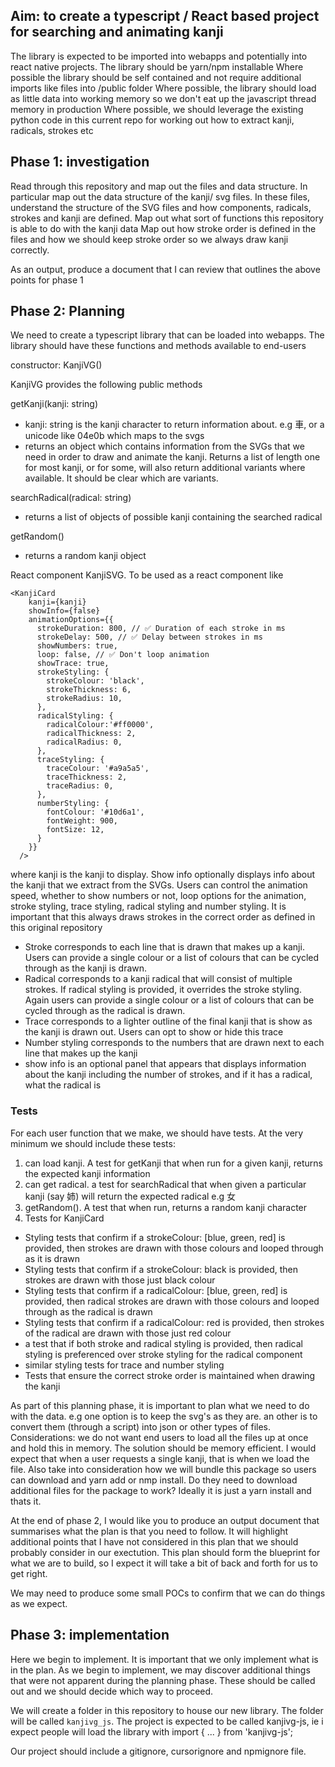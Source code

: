 ## Aim: to create a typescript / React based project for searching and animating kanji ##

The library is expected to be imported into webapps and potentially into react native projects. 
The library should be yarn/npm installable
Where possible the library should be self contained and not require additional imports like files into /public folder
Where possible, the library should load as little data into working memory so we don't eat up the javascript thread memory in production
Where possible, we should leverage the existing python code in this current repo for working out how to extract kanji, radicals, strokes etc

## Phase 1: investigation ##
Read through this repository and map out the files and data structure. In particular map out the data structure of the kanji/ svg files. 
In these files, understand the structure of the SVG files and how components, radicals, strokes and kanji are defined. 
Map out what sort of functions this repository is able to do with the kanji data
Map out how stroke order is defined in the files and how we should keep stroke order so we always draw kanji correctly.

As an output, produce a document that I can review that outlines the above points for phase 1

## Phase 2: Planning ##
We need to create a typescript library that can be loaded into webapps. The library should have these functions and methods available to end-users

constructor: KanjiVG()

KanjiVG provides the following public methods

getKanji(kanji: string)
* kanji: string is the kanji character to return information about. e.g 車, or a unicode like 04e0b which maps to the svgs
* returns an object which contains information from the SVGs that we need in order to draw and animate the kanji. Returns a list of length one for most kanji, or for some, will also return additional variants where available. It should be clear which are variants.

searchRadical(radical: string)
* returns a list of objects of possible kanji containing the searched radical

getRandom()
* returns a random kanji object

React component KanjiSVG. To be used as a react component like

```
<KanjiCard
    kanji={kanji}
    showInfo={false}
    animationOptions={{
      strokeDuration: 800, // ✅ Duration of each stroke in ms
      strokeDelay: 500, // ✅ Delay between strokes in ms
      showNumbers: true,
      loop: false, // ✅ Don't loop animation
      showTrace: true,
      strokeStyling: {
        strokeColour: 'black',
        strokeThickness: 6,
        strokeRadius: 10,
      },
      radicalStyling: {
        radicalColour:'#ff0000',
        radicalThickness: 2,
        radicalRadius: 0,
      },
      traceStyling: {
        traceColour: '#a9a5a5',
        traceThickness: 2,
        traceRadius: 0,
      },
      numberStyling: {
        fontColour: '#10d6a1',
        fontWeight: 900,
        fontSize: 12,
      }
    }}
  />
```
where kanji is the kanji to display. Show info optionally displays info about the kanji that we extract from the SVGs. Users can control the animation speed, whether to show numbers or not, loop options for the animation, stroke styling, trace styling, radical styling and number styling. It is important that this always draws strokes in the correct order as defined in this original repository

- Stroke corresponds to each line that is drawn that makes up a kanji. Users can provide a single colour or a list of colours that can be cycled through as the kanji is drawn. 
- Radical corresponds to a kanji radical that will consist of multiple strokes. If radical styling is provided, it overrides the stroke styling. Again users can provide a single colour or a list of colours that can be cycled through as the radical is drawn.
- Trace corresponds to a lighter outline of the final kanji that is show as the kanji is drawn out. Users can opt to show or hide this trace
- Number styling corresponds to the numbers that are drawn next to each line that makes up the kanji
- show info is an optional panel that appears that displays information about the kanji including the number of strokes, and if it has a radical, what the radical is

### Tests ###

For each user function that we make, we should have tests. At the very minimum we should include these tests:

1. can load kanji. A test for getKanji that when run for a given kanji, returns the expected kanji information
2. can get radical. a test for searchRadical that when given a particular kanji (say 姉) will return the expected radical e.g 女
3. getRandom(). A test that when run, returns a random kanji character
4. Tests for KanjiCard
* Styling tests that confirm if a strokeColour: [blue, green, red] is provided, then strokes are drawn with those colours and looped through as it is drawn
* Styling tests that confirm if a strokeColour: black is provided, then strokes are drawn with those just black colour
* Styling tests that confirm if a radicalColour: [blue, green, red] is provided, then radical strokes are drawn with those colours and looped through as the radical is drawn
* Styling tests that confirm if a radicalColour: red is provided, then strokes of the radical are drawn with those just red colour
* a test that if both stroke and radical styling is provided, then radical styling is preferenced over stroke styling for the radical component
* similar styling tests for trace and number styling
* Tests that ensure the correct stroke order is maintained when drawing the kanji

As part of this planning phase, it is important to plan what we need to do with the data. e.g one option is to keep the svg's as they are. an other is to convert them (through a script) into json or other types of files. Considerations: we do not want end users to load all the files up at once and hold this in memory. The solution should be memory efficient. I would expect that when a user requests a single kanji, that is when we load the file. Also take into consideration how we will bundle this package so users can download and yarn add or nmp install. Do they need to download additional files for the package to work? Ideally it is just a yarn install and thats it.

At the end of phase 2, I would like you to produce an output document that summarises what the plan is that you need to follow. It will highlight additional points that I have not considered in this plan that we should probably consider in our exectution. This plan should form the blueprint for what we are to build, so I expect it will take a bit of back and forth for us to get right. 

We may need to produce some small POCs to confirm that we can do things as we expect.


## Phase 3: implementation ##

Here we begin to implement. It is important that we only implement what is in the plan. As we begin to implement, we may discover additional things that were not apparent during the planning phase. These should be called out and we should decide which way to proceed. 

We will create a folder in this repository to house our new library. The folder will be called `kanjivg_js`. The project is expected to be called kanjivg-js, ie i expect people will load the library with import { ... } from 'kanjivg-js';

Our project should include a gitignore, cursorignore and npmignore file. 



